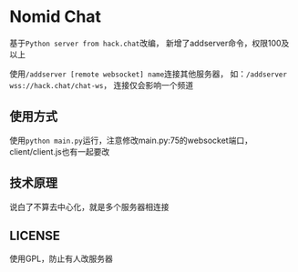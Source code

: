 # Nomid Chat
基于`Python server from hack.chat`改编，
新增了addserver命令，权限100及以上

使用`/addserver [remote websocket] name`连接其他服务器，
如：`/addserver wss://hack.chat/chat-ws`，
连接仅会影响一个频道

## 使用方式
使用`python main.py`运行，注意修改main.py:75的websocket端口，
client/client.js也有一起要改

## 技术原理
说白了不算去中心化，就是多个服务器相连接

## LICENSE
使用GPL，防止有人改服务器
